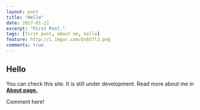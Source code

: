 ```yaml
---
layout: post
title: "Hello"
date: 2017-01-22
excerpt: "First Post."
tags: [first post, about me, hello]
feature: http://i.imgur.com/Ds6S7lJ.png
comments: true
---
```


## Hello

You can check this site. It is still under development. Read more about me in <a href="https://hrishi1999.github.io//about/"><b>About page.</b></a>

Comment here! 